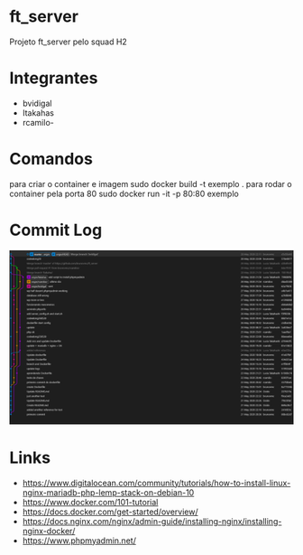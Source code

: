 # ft_server
Projeto ft_server pelo squad H2


# Integrantes
- bvidigal
- ltakahas
- rcamilo-

# Comandos
para criar o container e imagem
    sudo docker build -t exemplo .
para rodar o container pela porta 80
    sudo docker run -it -p 80:80 exemplo

# Commit Log
![Alt Text](https://raw.githubusercontent.com/brunovmc/ft_server/master/image.png)

# Links

- https://www.digitalocean.com/community/tutorials/how-to-install-linux-nginx-mariadb-php-lemp-stack-on-debian-10
- https://www.docker.com/101-tutorial
- https://docs.docker.com/get-started/overview/
- https://docs.nginx.com/nginx/admin-guide/installing-nginx/installing-nginx-docker/
- https://www.phpmyadmin.net/
